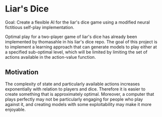 
# Liar's Dice

Goal: Create a flexible AI for the liar's dice game using a modified neural fictitious self-play implementation.

Optimal play for a two-player game of liar's dice has already been implemented by thomasahle in his liar's dice repo. The goal of this project is to implement a learning approach that can generate models to play either at a specified sub-optimal level, which will be limited by limiting the set of actions available in the action-value function.

## Motivation

The complexity of state and particularly available actions increases exponentially with relation to players and dice. Therefore it is easier to create something that is approximately optimal. Moreover, a computer that plays perfectly may not be particularly engaging for people who play against it, and creating models with some exploitability may make it more enjoyable. 
